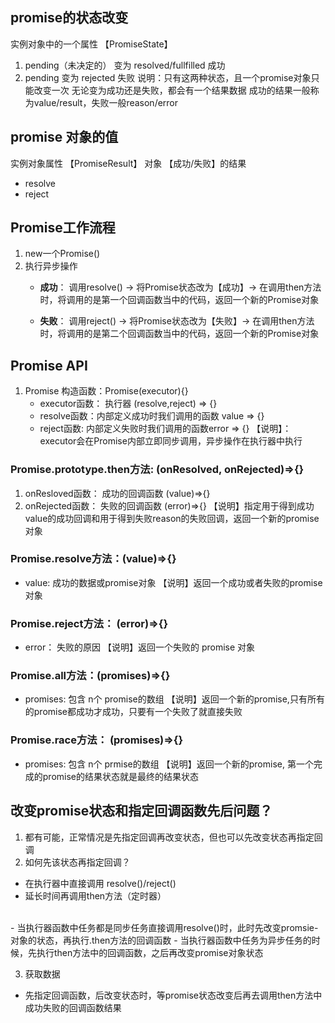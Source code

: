## promise的状态改变
实例对象中的一个属性 【PromiseState】
1. pending（未决定的） 变为 resolved/fullfilled   成功
2. pending 变为 rejected   失败
说明：只有这两种状态，且一个promise对象只能改变一次
    无论变为成功还是失败，都会有一个结果数据
    成功的结果一般称为value/result，失败一般reason/error

## promise 对象的值
实例对象属性 【PromiseResult】
对象 【成功/失败】的结果
- resolve
- reject

## Promise工作流程
1. new一个Promise()
2. 执行异步操作
    - <b>成功</b>： 调用resolve() -> 将Promise状态改为【成功】-> 在调用then方法时，将调用的是第一个回调函数当中的代码，返回一个新的Promise对象

    - <b>失败</b>： 调用reject() -> 将Promise状态改为【失败】-> 在调用then方法时，将调用的是第二个回调函数当中的代码，返回一个新的Promise对象

## Promise API 
1. Promise 构造函数：Promise(executor){}
    - executor函数： 执行器 (resolve,reject) => {}
    - resolve函数：内部定义成功时我们调用的函数 value => {}
    - reject函数: 内部定义失败时我们调用的函数error => {}
    【说明】：executor会在Promise内部立即同步调用，异步操作在执行器中执行

### Promise.prototype.then方法: (onResolved, onRejected)=>{}
1. onResloved函数： 成功的回调函数 (value)=>{}
2. onRejected函数： 失败的回调函数 (error)=>{}
【说明】指定用于得到成功value的成功回调和用于得到失败reason的失败回调，返回一个新的promise对象 

### Promise.resolve方法：(value)=>{}
- value: 成功的数据或promise对象
【说明】返回一个成功或者失败的promise对象

### Promise.reject方法： (error)=>{}
- error： 失败的原因
【说明】返回一个失败的 promise 对象

### Promise.all方法：(promises)=>{}
- promises: 包含 n个 promise的数组
【说明】返回一个新的promise,只有所有的promise都成功才成功，只要有一个失败了就直接失败

### Promise.race方法： (promises)=>{}
- promises: 包含 n个 prmise的数组
【说明】返回一个新的promise, 第一个完成的promise的结果状态就是最终的结果状态

## 改变promise状态和指定回调函数先后问题？
1. 都有可能，正常情况是先指定回调再改变状态，但也可以先改变状态再指定回调
2. 如何先该状态再指定回调？
- 在执行器中直接调用 resolve()/reject()
- 延长时间再调用then方法（定时器）
<br>
- 当执行器函数中任务都是同步任务直接调用resolve()时，此时先改变promsie-对象的状态，再执行.then方法的回调函数
- 当执行器函数中任务为异步任务的时候，先执行then方法中的回调函数，之后再改变promise对象状态

3. 获取数据
- 先指定回调函数，后改变状态时，等promise状态改变后再去调用then方法中成功失败的回调函数结果